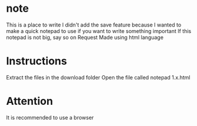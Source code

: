# note
This is a place to write I didn't add the save feature because I wanted to make a quick notepad to use if you want to write something important
If this notepad is not big, say so on Request
Made using html language
# Instructions
Extract the files in the download folder 
Open the file called notepad 1.x.html
# Attention
It is recommended to use a browser


